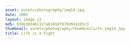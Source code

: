 ```yaml
---
asset: assets/photography/img14.jpg
date: 2005
layout: image.j2
md5: 936b383461127a6101bf879d92e1b5c3
thumbnail: assets/photography/thumbnails/tn_img14.jpg
title: Life is a Fight
---
```


